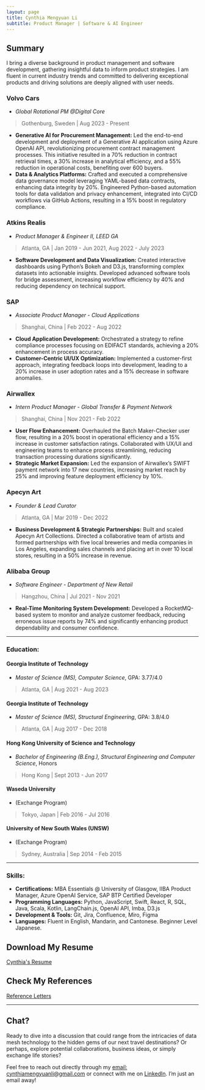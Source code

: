 ```yaml
---
layout: page
title: Cynthia Mengyuan Li
subtitle: Product Manager | Software & AI Engineer
---
```


## Summary

I bring a diverse background in product management and software development, gathering insightful data to inform product strategies. I am fluent in current industry trends and committed to delivering exceptional products and driving solutions are deeply aligned with user needs.

### Volvo Cars
- _Global Rotational PM @Digital Core_
> Gothenburg, Sweden \| Aug 2023 - Present

  - **Generative AI for Procurement Management:** Led the end-to-end development and deployment of a Generative AI application using Azure OpenAI API, revolutionizing procurement contract management processes. This initiative resulted in a 70% reduction in contract retrieval times, a 30% increase in analytical efficiency, and a 55% reduction in operational costs, benefiting over 600 buyers.
  - **Data & Analytics Platforms:** Crafted and executed a comprehensive data governance model leveraging YAML-based data contracts, enhancing data integrity by 20%. Engineered Python-based automation tools for data validation and privacy enhancement, integrated into CI/CD workflows via GitHub Actions, resulting in a 15% boost in regulatory compliance.

### Atkins Realis
- _Product Manager & Engineer II, LEED GA_
> Atlanta, GA \| Jan 2019 - Jun 2021, Aug 2022 - July 2023

  - **Software Development and Data Visualization:** Created interactive dashboards using Python’s Bokeh and D3.js, transforming complex datasets into actionable insights. Developed advanced software tools for bridge assessment, increasing workflow efficiency by 40% and reducing dependency on technical support.

### SAP
- _Associate Product Manager - Cloud Applications_
> Shanghai, China \| Feb 2022 - Aug 2022

  - **Cloud Application Development:** Orchestrated a strategy to refine compliance processes focusing on EDIFACT standards, achieving a 20% enhancement in process accuracy.
  - **Customer-Centric UI/UX Optimization:** Implemented a customer-first approach, integrating feedback loops into development, leading to a 20% increase in user adoption rates and a 15% decrease in software anomalies.

### Airwallex
- _Intern Product Manager - Global Transfer & Payment Network_
> Shanghai, China \| Nov 2021 - Feb 2022

  - **User Flow Enhancement:** Overhauled the Batch Maker-Checker user flow, resulting in a 20% boost in operational efficiency and a 15% increase in customer satisfaction ratings. Collaborated with UX/UI and engineering teams to enhance process streamlining, reducing transaction processing durations significantly.
  - **Strategic Market Expansion:** Led the expansion of Airwallex’s SWIFT payment network into 17 new countries, increasing market reach by 25% and improving feature deployment efficiency by 10%.

### Apecyn Art
- _Founder & Lead Curator_
> Atlanta, GA \| Mar 2019 - Dec 2022

  - **Business Development & Strategic Partnerships:** Built and scaled Apecyn Art Collections. Directed a collaborative team of artists and formed partnerships with five local breweries and media companies in Los Angeles, expanding sales channels and placing art in over 10 local stores, resulting in a 50% increase in revenue.

### Alibaba Group
- _Software Engineer - Department of New Retail_
> Hangzhou, China \| Jul 2021 - Nov 2021

  - **Real-Time Monitoring System Development:** Developed a RocketMQ-based system to monitor and analyze customer feedback, reducing erroneous issue reports by 74% and significantly enhancing product dependability and consumer confidence.

<!-- ### Georgia Institute of Technology
_Graduate Student Assistant_
Atlanta, GA, Jan 2023 - May 2023

During my tenure as a Graduate Student Assistant at Georgia Tech, I was responsible for creating and executing Python workshops, which led to a 50% increase in student engagement. My role involved not only educational content creation but also managing lab resources and assisting in research projects. This experience sharpened my skills in data visualization and analytics, crucial for data-driven product management. -->

---

### Education:

#### Georgia Institute of Technology
- *Master of Science (MS), Computer Science*, GPA: 3.77/4.0
>  Atlanta, GA \| Aug 2021 - Aug 2023

#### Georgia Institute of Technology
- *Master of Science (MS), Structural Engineering*, GPA: 3.8/4.0
> Atlanta, GA \| Aug 2017 - Dec 2018

#### Hong Kong University of Science and Technology
- *Bachelor of Engineering (B.Eng.), Structural Engineering and Computer Science*, Honors
> Hong Kong \| Sept 2013 - Jun 2017


#### Waseda University
- (Exchange Program)
> Tokyo, Japan \| Feb 2016 - Jul 2016

#### University of New South Wales (UNSW)
- (Exchange Program)
> Sydney, Australia \| Sep 2014 - Feb 2015

---

### Skills:

- **Certifications:** MBA Essentials @ University of Glasgow, IIBA Product Manager, Azure OpenAI Service, SAP BTP Certified Developer
- **Programming Languages:** Python, JavaScript, Swift, React, R, SQL, Java, Scala, Kotlin, LangChain.js, OpenAI API, Imba, D3.js
- **Development & Tools:** Git, Jira, Confluence, Miro, Figma
- **Languages:** Fluent in English, Mandarin, and Cantonese. Beginner Level Japanese.

## Download My Resume
[Cynthia's Resume](resources/Cynthia_Li_resume.pdf)

## Check My References
[Reference Letters](resources/reference_letters.pdf)

<!-- ## Build-Measure-Learn
I firmly believe in the Build-Measure-Learn feedback loop, as advocated in the Lean Startup methodology. This approach will guide my efforts in iterative product development, enabling us to rapidly adapt to changing requirements and continuously improve our offerings. -->

---

## Chat?

Ready to dive into a discussion that could range from the intricacies of data mesh technology to the hidden gems of our next travel destinations? Or perhaps, explore potential collaborations, business ideas, or simply exchange life stories?

Feel free to reach out directly through my [email: cynthiamengyuanli@gmail.com](mailto:cynthiamengyuanli@gmail.com) or connect with me on [LinkedIn](https://www.linkedin.com/in/mengyuan-li-cynthia/). I’m just an email away!
